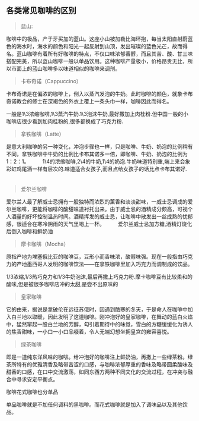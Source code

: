 ## 各类常见咖啡的区别

> 蓝山:

咖啡中的极品，产于牙买加的蓝山。这座小山被加勒比海环抱，每当太阳直射蔚蓝色的海水时，海水的颜色和阳光一起反射到山顶，发出璀璨的蓝色光芒，故而得名。蓝山咖啡有着所有好咖啡的特点，不仅口味浓郁香醇，而且其苦、酸、甘三味搭配完美，所以蓝山咖啡一般以单品饮用。这种咖啡产量极小，价格昂贵无比，所以市面上的蓝山咖啡多以味道相似的咖啡来调剂。

> 卡布奇诺（Cappuccino）

卡布奇诺是在偏浓的咖啡上，倒入以蒸汽发泡的牛奶。此时咖啡的颜色，就象卡布奇诺教会的修士在深褐色的外衣上覆上一条头巾一样，咖啡因此而得名。

一般是1\3浓缩咖啡,1\3蒸汽牛奶.1\3泡沫牛奶,最好撒加上肉桂粉.但中国一般的小咖啡店很少看到加肉桂粉的,很多都换成了巧克力粉.

> 拿铁咖啡（Latte）

是意大利咖啡的另一种变化，冲泡步骤也一样，只是咖啡、牛奶、奶泡的比例稍有不同，拿铁咖啡中牛奶的比例比卡布其诺多一倍，即咖啡、牛奶、奶泡的比例为1：2：1。
　　
1\4的浓缩咖啡,2\4的牛奶,1\4的奶泡.牛奶味道特别重,端上来会象彩虹鸡尾酒一样有层次的.味道适合女孩子,而且点给女孩子的话比点卡布其诺好.
　　
> 爱尔兰咖啡

爱尔兰人最了解威士忌拥有一股独特而浓烈的薰香和淡淡甜味，一威士忌调成的爱尔兰咖啡，更能将咖啡的酸甜味道衬托出来。由于威士忌的酒精成分颇高，可视个人酒量的好坏控制温热时间。酒精挥发的威士忌，让咖啡中散发出一丝成熟的忧郁感，很适合在寒冷阴雨的天气里喝上一杯。
　　
爱尔兰威士忌加方糖,酒精灯烧化后倒入咖啡和鲜奶油

> 摩卡咖啡（Mocha）

原指产地为埃塞俄比亚的咖啡豆，豆形小而香味浓，酸醇味强。现在一般指由巧克力的产地墨西哥人发明的咖啡饮法——在拿铁咖啡里加入巧克力而调制成的饮品。

1/3浓缩,1/3热巧克力和1/3牛奶泡沫,最后再撒上巧克力粉.摩卡咖啡豆有比较柔和的酸味,但是被很多咖啡店冲的太甜,是尝不出原味的
　　

> 皇家咖啡

它的由来，据说是拿破伦在远征苏俄时，因遇到酷寒的冬天，于是命人在咖啡中加入白兰地以取暖，因此发明了这道咖啡。刚冲泡好的皇家咖啡，在舞动的蓝白火焰中，猛然窜起一股白兰地的芳醇，勾引着期待中的味觉，雪白的方糖缓缓化为诱人的焦香甜味，一小口一小口品啜着，令人无端幻想坐拥皇宫的雍容喜悦。

> 绿茶咖啡

即是一道纯东洋风味的咖啡。给冲泡好的咖啡注上鲜奶油，再撒上一些绿茶粉。绿茶所特有的优雅清香及略带苦涩的口感，与咖啡浓郁厚重的香味及略带圆柔酸味及甜香的口感，在口中交流激荡，如同东西方两种不同文化的交流过程，在冲突与融合中寻求安定平衡点。

咖啡花式咖啡也分单品

单品咖啡就是不加任何调料的黑咖啡。而花式咖啡就是加入了调味品以及其他饮品。